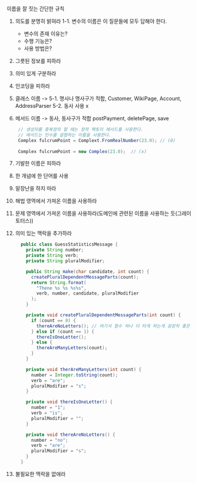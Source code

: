 이름을 잘 짓는 간단한 규칙

1. 의도를 분명히 밝혀라
  1-1. 변수의 이름은 이 질문들에 모두 답해야 한다. 
    * 변수의 존재 이유는?
    * 수행 기능은?
    * 사용 방법은?

2. 그릇된 정보를 피하라
3. 의미 있게 구분하라
4. 인코딩을 피하라
5. 클래스 이름 ->
  5-1. 명사나 명사구가 적합, Customer, WikiPage, Account, AddressParser
  5-2. 동사 사용 x
6. 메서드 이름 -> 동사, 동사구가 적합 postPayment, deletePage, save
   ```java
    // 생성자를 중복정의 할 때는 정적 팩토리 메서드를 사용한다.
    // 메서드는 인수를 설명하는 이름을 사용한다.
    Complex fulcrumPoint = Complext.FromRealNumber(23.0); // (0)
    
    Complex fulcrumPoint = new Complex(23.0);  // (x)
   ```
7. 기발한 이름은 피하라 
8. 한 개념에 한 단어를 사용
9. 말장난을 하지 마라 
10. 해법 영역에서 가져온 이름을 사용하라
11. 문제 영역에서 가져온 이름을 사용하라(도메인에 관련된 이름을 사용하는 듯(그레이토터스))
12. 의미 있는 맥락을 추가하라
    ```java
      public class GuessStatisticsMessage {
        private String number;
        private String verb;
        private String pluralModifier;

        public String make(char candidate, int count) {
          createPluralDependentMessageParts(count);
          return String.format(
            "Thene %s %s %s%s",
            verb, number, candidate, pluralModifier
          );
        }

        private void createPluralDependentMessageParts(int count) {
          if (count == 0) {
            thereAreNoLetters(); // 여기서 함수 하나 더 타게 하는게 굉장히 좋은 방식인것 같다!!
          } else if (count == 1) {
            thereIsOneLetter(); 
          } else {
            thereAreManyLetters(count);
          }
        }

        private void therAreManyLetters(int count) {
          number = Integer.toString(count);
          verb = "are";
          pluralModifier = "s";
        }

        private void thereIsOneLetter() {
          number = "1";
          verb = "is";
          pluralModifier = "";
        }

        private void thereAreNoLetters() {
          number = "no";
          verb = "are";
          pluralModifier = "s";
        }
      }    
    ```
13. 불필요한 맥락을 없애라